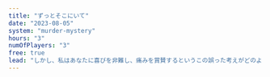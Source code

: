 ```yaml
---
title: "ずっとそこにいて"
date: "2023-08-05"
system: "murder-mystery"
hours: "3"
numOfPlayers: "3"
free: true
lead: "しかし、私はあなたに喜びを非難し、痛みを賞賛するというこの誤った考えがどのように生まれたかを説明しなければなりません、そして私はあなたにシステムの完全な説明を与え、真実の偉大な探検家、人間の幸福のマスタービルダー。快楽そのものを拒絶したり、嫌ったり、避けたりする人は誰もいません。なぜなら、それは快楽だからですが、快楽を追求する方法を知らない人は、非常に苦痛な結果に合理的に遭遇するからです。それは痛みであるため、それ自体の痛みを追求または望んでいますが、時折、苦痛と痛みが彼に大きな喜びをもたらす状況が発生します。それから？しかし、迷惑な結果をもたらさない喜びを楽しむことを選択した人、または結果として生じる喜びを生み出さない痛みを回避する人との過ちを見つける権利は誰にありますか？"
---
```

